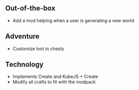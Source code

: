 ## Out-of-the-box

- Add a mod helping when a user is generating a new world

## Adventure

- Customize loot in chests

## Technology

- Implements Create and KubeJS + Create
- Modify all crafts to fit with the modpack

